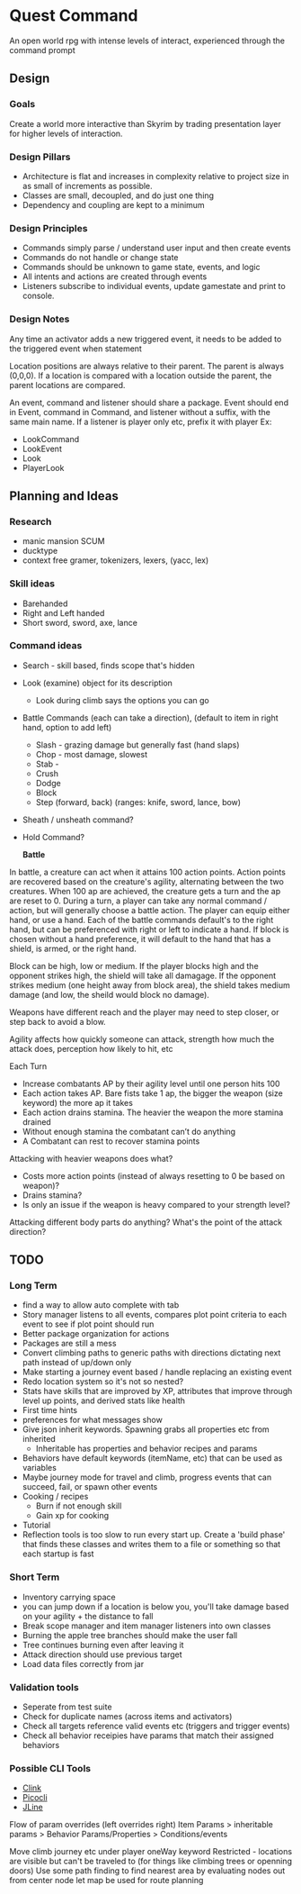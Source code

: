 # Quest Command

An open world rpg with intense levels of interact, experienced through the command prompt

## Design

### Goals

Create a world more interactive than Skyrim by trading presentation layer for higher levels of interaction.

### Design Pillars

* Architecture is flat and increases in complexity relative to project size in as small of increments as possible.
* Classes are small, decoupled, and do just one thing
* Dependency and coupling are kept to a minimum

### Design Principles

* Commands simply parse / understand user input and then create events
* Commands do not handle or change state
* Commands should be unknown to game state, events, and logic
* All intents and actions are created through events
* Listeners subscribe to individual events, update gamestate and print to console.

### Design Notes

Any time an activator adds a new triggered event, it needs to be added to the triggered event when statement

Location positions are always relative to their parent. The parent is always (0,0,0). If a location is compared with a location outside the parent, the parent locations are compared.

An event, command and listener should share a package. Event should end in Event, command in Command, and listener without a suffix, with the same main name. If a listener is player only etc, prefix it with player 
Ex: 
* LookCommand
* LookEvent
* Look
* PlayerLook

## Planning and Ideas

### Research
* manic mansion SCUM
* ducktype
* context free gramer, tokenizers, lexers, (yacc, lex)


### Skill ideas
* Barehanded
* Right and Left handed
* Short sword, sword, axe, lance

### Command ideas
* Search - skill based, finds scope that's hidden
* Look (examine) object for its description
  * Look during climb says the options you can go
* Battle Commands (each can take a direction), (default to item in right hand, option to add left)
  * Slash - grazing damage but generally fast (hand slaps)
  * Chop - most damage, slowest
  * Stab - 
  * Crush
  * Dodge
  * Block 
  * Step (forward, back) (ranges: knife, sword, lance, bow)
* Sheath / unsheath command?
* Hold Command?
  
  **Battle**
  
 In battle, a creature can act when it attains 100 action points. Action points are recovered based on the creature's agility, alternating between the two creatures. When 100 ap are achieved, the creature gets a turn and the ap are reset to 0. During a turn, a player can take any normal command / action, but will generally choose a battle action. The player can equip either hand, or use a hand. Each of the battle commands default's to the right hand, but can be preferenced with right or left to indicate a hand. If block is chosen without a hand preference, it will default to the hand that has a shield, is armed, or the right hand. 
 
 Block can be high, low or medium. If the player blocks high and the opponent strikes high, the shield will take all damagage. If the opponent strikes medium (one height away from block area), the shield takes medium damage (and low, the sheild would block no damage).
 
 Weapons have different reach and the player may need to step closer, or step back to avoid a blow.

Agility affects how quickly someone can attack, strength how much the attack does, perception how likely to hit, etc

Each Turn
* Increase combatants AP by their agility level until one person hits 100
* Each action takes AP. Bare fists take 1 ap, the bigger the weapon (size keyword) the more ap it takes
* Each action drains stamina. The heavier the weapon the more stamina drained
* Without enough stamina the combatant can’t do anything
* A Combatant can rest to recover stamina points


Attacking with heavier weapons does what?
* Costs more action points (instead of always resetting to 0 be based on weapon)?
* Drains stamina?
* Is only an issue if the weapon is heavy compared to your strength level?

Attacking different body parts do anything? What's the point of the attack direction?

## TODO

### Long Term

* find a way to allow auto complete with tab
* Story manager listens to all events, compares plot point criteria to each event to see if plot point should run
* Better package organization for actions
* Packages are still a mess
* Convert climbing paths to generic paths with directions dictating next path instead of up/down only
* Make starting a journey event based / handle replacing an existing event
* Redo location system so it's not so nested?
* Stats have skills that are improved by XP, attributes that improve through level up points, and derived stats like health
* First time hints
* preferences for what messages show
* Give json inherit keywords. Spawning grabs all properties etc from inherited
  * Inheritable has properties and behavior recipes and params
* Behaviors have default keywords (itemName, etc) that can be used as variables
* Maybe journey mode for travel and climb, progress events that can succeed, fail, or spawn other events
* Cooking / recipes
  * Burn if not enough skill
  * Gain xp for cooking
* Tutorial
* Reflection tools is too slow to run every start up. Create a 'build phase' that finds these classes and writes them to a file or something so that each startup is fast


### Short Term

* Inventory carrying space
* you can jump down if a location is below you, you'll take damage based on your agility + the distance to fall
* Break scope manager and item manager listeners into own classes
* Burning the apple tree branches should make the user fall
* Tree continues burning even after leaving it
* Attack direction should use previous target
* Load data files correctly from jar

### Validation tools

* Seperate from test suite
* Check for duplicate names (across items and activators)
* Check all targets reference valid events etc (triggers and trigger events)
* Check all behavior receipies have params that match their assigned behaviors


### Possible CLI Tools
* [Clink](http://mridgers.github.io/clink/)
* [Picocli](https://github.com/remkop/picocli)
* [JLine](https://jline.github.io/)  

Flow of param overrides (left overrides right)
Item Params > inheritable params > Behavior Params/Properties > Conditions/events


Move climb journey etc under player
oneWay keyword
Restricted - locations are visible but can't be traveled to (for things like climbing trees or openning doors)
Use some path finding to find nearest area by evaluating nodes out from center node
let map be used for route planning